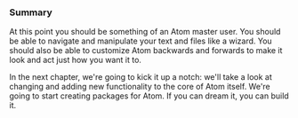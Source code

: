 ### Summary

At this point you should be something of an Atom master user. You should be able to navigate and manipulate your text and files like a wizard. You should also be able to customize Atom backwards and forwards to make it look and act just how you want it to.

In the next chapter, we're going to kick it up a notch: we'll take a look at changing and adding new functionality to the core of Atom itself. We're going to start creating packages for Atom. If you can dream it, you can build it.
